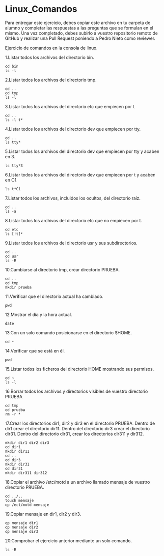 # Linux_Comandos

Para entregar este ejercicio, debes copiar este archivo en tu carpeta de alumno y completar las respuestas a las preguntas que se formulan en el mismo.
Una vez completado, debes subirlo a vuestro repositorio remoto de GitHub y realizar una Pull Request poniendo a Pedro Nieto como reviewer.


Ejercicio de comandos en la consola de linux.

  1.Listar todos los archivos del directorio bin.
    
    cd bin
    ls -l
    
  2.Listar todos los archivos del directorio tmp.
   
    cd ..
    cd tmp
    ls -l
    
  3.Listar todos los archivos del directorio etc que empiecen por t 
    
    cd ..
    ls -l t*
  
  4.Listar todos los archivos del directorio dev que empiecen por tty.
    
    cd ..
    ls tty*
    
  5.Listar todos los archivos del directorio dev que empiecen por tty y acaben en 3.
    
    ls tty*3
    
  6.Listar todos los archivos del directorio dev que empiecen por t y acaben en C1.
    
    ls t*C1

  7.Listar todos los archivos, incluidos los ocultos, del directorio raíz.
    
    cd ..
    ls -a
    
  8.Listar todos los archivos del directorio etc que no empiecen por t.
    
    cd etc
    ls [!t]*

  9.Listar todos los archivos del directorio usr y sus subdirectorios.
    
    cd ..
    cd usr
    ls -R

  10.Cambiarse al directorio tmp, crear directorio PRUEBA.
    
    cd ..
    cd tmp
    mkdir prueba

  11.Verificar que el directorio actual ha cambiado.
    
    pwd

  12.Mostrar el día y la hora actual.
    
    date

  13.Con un solo comando posicionarse en el directorio $HOME.
    
    cd ~
 
  14.Verificar que se está en él.
    
    pwd

  15.Listar todos los ficheros del directorio HOME mostrando sus permisos.

    cd ~
    ls -l

  16.Borrar todos los archivos y directorios visibles de vuestro directorio PRUEBA.
    
    cd tmp
    cd prueba
    rm -r *

  17.Crear los directorios dir1, dir2 y dir3 en el directorio PRUEBA. Dentro de dir1 crear el directorio dir11. Dentro del directorio 
  dir3 crear el directorio dir31. Dentro del directorio dir31, crear los directorios dir311 y dir312.
    
    mkdir dir1 dir2 dir3
    cd dir1
    mkdir dir11
    cd ..
    cd dir3
    mkdir dir31
    cd dir31
    mkdir dir311 dir312
    
  18.Copiar el archivo /etc/motd a un archivo llamado mensaje de vuestro directorio PRUEBA.
    
    cd ../..
    touch mensaje
    cp /ect/motd mensaje

  19.Copiar mensaje en dir1, dir2 y dir3.
    
    cp mensaje dir1
    cp mensaje dir2
    cp mensaje dir3
    
  20.Comprobar el ejercicio anterior mediante un solo comando.
    
    ls -R
    
   
